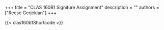 +++ 
title = "CLAS 160B1 Signiture Assignment"
description = ""
authors = ["Reese Gerjekian"]
+++

{{< clas160b1Shortcode >}}